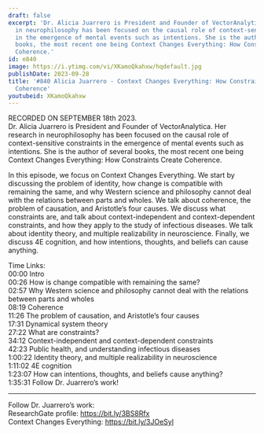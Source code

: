 ```yaml
---
draft: false
excerpt: 'Dr. Alicia Juarrero is President and Founder of VectorAnalytica. Her research
  in neurophilosophy has been focused on the causal role of context-sensitive constraints
  in the emergence of mental events such as intentions. She is the author of several
  books, the most recent one being Context Changes Everything: How Constraints Create
  Coherence.'
id: e840
image: https://i.ytimg.com/vi/XKamoQkahxw/hqdefault.jpg
publishDate: 2023-09-28
title: '#840 Alicia Juarrero - Context Changes Everything: How Constraints Create
  Coherence'
youtubeid: XKamoQkahxw
---
```

RECORDED ON SEPTEMBER 18th 2023.  
Dr. Alicia Juarrero is President and Founder of VectorAnalytica. Her research in neurophilosophy has been focused on the causal role of context-sensitive constraints in the emergence of mental events such as intentions. She is the author of several books, the most recent one being Context Changes Everything: How Constraints Create Coherence.

In this episode, we focus on Context Changes Everything. We start by discussing the problem of identity, how change is compatible with remaining the same, and why Western science and philosophy cannot deal with the relations between parts and wholes. We talk about coherence, the problem of causation, and Aristotle’s four causes. We discuss what constraints are, and talk about context-independent and context-dependent constraints, and how they apply to the study of infectious diseases. We talk about identity theory, and multiple realizability in neuroscience. Finally, we discuss 4E cognition, and how intentions, thoughts, and beliefs can cause anything.

Time Links:  
00:00 Intro  
00:26  How is change compatible with remaining the same?  
02:57  Why Western science and philosophy cannot deal with the relations between parts and wholes  
08:19  Coherence  
11:26  The problem of causation, and Aristotle’s four causes  
17:31  Dynamical system theory  
27:22  What are constraints?  
34:12  Context-independent and context-dependent constraints  
42:23  Public health, and understanding infectious diseases  
1:00:22  Identity theory, and multiple realizability in neuroscience  
1:11:02  4E cognition  
1:23:07  How can intentions, thoughts, and beliefs cause anything?  
1:35:31  Follow Dr. Juarrero’s work!

---

Follow Dr. Juarrero’s work:  
ResearchGate profile: https://bit.ly/3BS8Rfx  
Context Changes Everything: https://bit.ly/3JOeSyl
